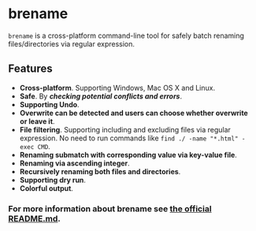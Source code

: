 # brename
`brename` is a cross-platform command-line tool for safely batch renaming files/directories via regular expression.

## Features
- **Cross-platform**. Supporting Windows, Mac OS X and Linux.
- **Safe**. By ***checking potential conflicts and errors***.
- **Supporting Undo**.
- **Overwrite can be detected and users can choose whether overwrite or leave it**.
- **File filtering**. Supporting including and excluding files via regular expression.
    No need to run commands like `find ./ -name "*.html" -exec CMD`.
- **Renaming submatch with corresponding value via key-value file**.
- **Renaming via ascending integer**.
- **Recursively renaming both files and directories**.
- **Supporting dry run**.
- **Colorful output**.

### For more information about brename see [the official README.md](https://github.com/shenwei356/brename/blob/master/README.md).